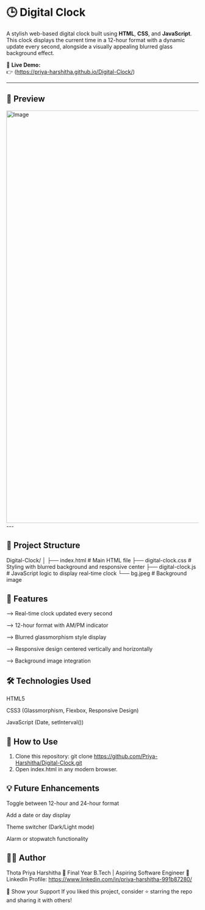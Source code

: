 # 🕒 Digital Clock

A stylish web-based digital clock built using **HTML**, **CSS**, and **JavaScript**. This clock displays the current time in a 12-hour format with a dynamic update every second, alongside a visually appealing blurred glass background effect.

🚀 **Live Demo:**  
👉 (https://priya-harshitha.github.io/Digital-Clock/)

---

## 📸 Preview
<img width="1920" height="1080" alt="Image" src="https://github.com/user-attachments/assets/ec9ad427-f2e0-4b28-ae7a-e16e3f04e401" />
---

## 📁 Project Structure

Digital-Clock/
│
├── index.html             # Main HTML file
├── digital-clock.css      # Styling with blurred background and responsive center
├── digital-clock.js       # JavaScript logic to display real-time clock
└── bg.jpeg                # Background image

## 🧠 Features
--> Real-time clock updated every second

--> 12-hour format with AM/PM indicator

--> Blurred glassmorphism style display

--> Responsive design centered vertically and horizontally

--> Background image integration

## 🛠️ Technologies Used
HTML5

CSS3 (Glassmorphism, Flexbox, Responsive Design)

JavaScript (Date, setInterval())

## 📌 How to Use
1. Clone this repository:
git clone https://github.com/Priya-Harshitha/Digital-Clock.git
2. Open index.html in any modern browser.

## 💡 Future Enhancements 
Toggle between 12-hour and 24-hour format

Add a date or day display

Theme switcher (Dark/Light mode)

Alarm or stopwatch functionality

## 🙋‍♀️ Author
Thota Priya Harshitha
📍 Final Year B.Tech | Aspiring Software Engineer
💼 LinkedIn Profile: https://www.linkedin.com/in/priya-harshitha-991b87280/

🌟 Show your Support
If you liked this project, consider ⭐ starring the repo and sharing it with others!
